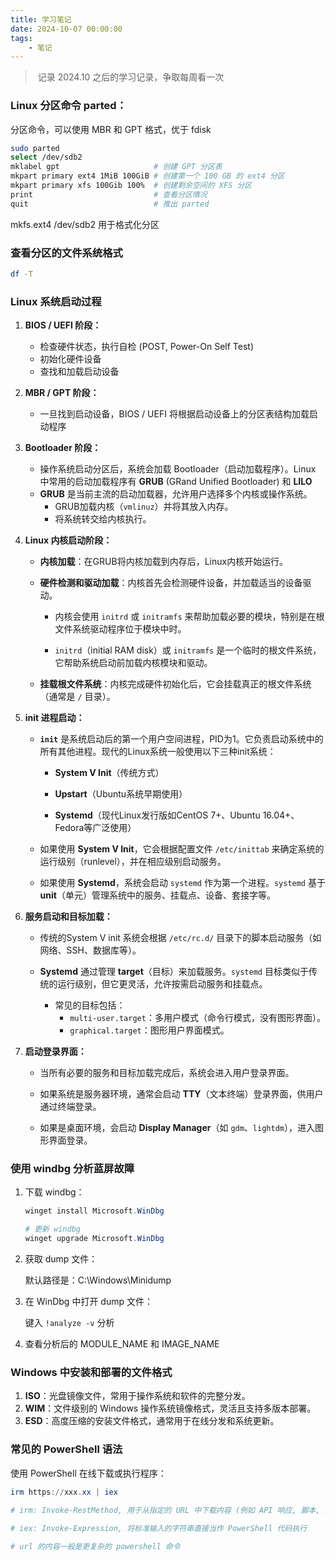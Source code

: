 ```yaml
---
title: 学习笔记
date: 2024-10-07 00:00:00
tags:
    - 笔记
---
```


> ​	记录 2024.10 之后的学习记录，争取每周看一次



###	Linux 分区命令 parted：

分区命令，可以使用 MBR 和 GPT 格式，优于 fdisk

```bash
sudo parted
select /dev/sdb2
mklabel gpt						# 创建 GPT 分区表
mkpart primary ext4 1MiB 100GiB # 创建第一个 100 GB 的 ext4 分区
mkpart primary xfs 100Gib 100%  # 创建剩余空间的 XFS 分区
print 							# 查看分区情况
quit							# 推出 parted
```

mkfs.ext4 /dev/sdb2  用于格式化分区



###	查看分区的文件系统格式

```bash
df -T
```



###	Linux 系统启动过程

1. **BIOS / UEFI 阶段：**

   - 检查硬件状态，执行自检 (POST, Power-On Self Test)
   - 初始化硬件设备
   - 查找和加载启动设备

2. **MBR / GPT 阶段：**

   - 一旦找到启动设备，BIOS / UEFI 将根据启动设备上的分区表结构加载启动程序

3. **Bootloader 阶段：**

   - 操作系统启动分区后，系统会加载 Bootloader（启动加载程序）。Linux 中常用的启动加载程序有 **GRUB** (GRand Unified Bootloader) 和 **LILO**
   - **GRUB** 是当前主流的启动加载器，允许用户选择多个内核或操作系统。
     - GRUB加载内核（`vmlinuz`）并将其放入内存。
     - 将系统转交给内核执行。

4. **Linux 内核启动阶段：**

   - **内核加载**：在GRUB将内核加载到内存后，Linux内核开始运行。

   - **硬件检测和驱动加载**：内核首先会检测硬件设备，并加载适当的设备驱动。

     - 内核会使用 `initrd` 或 `initramfs` 来帮助加载必要的模块，特别是在根文件系统驱动程序位于模块中时。

     - `initrd`（initial RAM disk）或 `initramfs` 是一个临时的根文件系统，它帮助系统启动前加载内核模块和驱动。

   - **挂载根文件系统**：内核完成硬件初始化后，它会挂载真正的根文件系统（通常是 `/` 目录）。

5. **init 进程启动：**

   - **`init`** 是系统启动后的第一个用户空间进程，PID为1。它负责启动系统中的所有其他进程。现代的Linux系统一般使用以下三种init系统：

     - **System V Init**（传统方式）

     - **Upstart**（Ubuntu系统早期使用）

     - **Systemd**（现代Linux发行版如CentOS 7+、Ubuntu 16.04+、Fedora等广泛使用）

   - 如果使用 **System V Init**，它会根据配置文件 `/etc/inittab` 来确定系统的运行级别（runlevel），并在相应级别启动服务。

   - 如果使用 **Systemd**，系统会启动 `systemd` 作为第一个进程。`systemd` 基于 **unit**（单元）管理系统中的服务、挂载点、设备、套接字等。

6. **服务启动和目标加载：**

   - 传统的System V init 系统会根据 `/etc/rc.d/` 目录下的脚本启动服务（如网络、SSH、数据库等）。

   - **Systemd** 通过管理 **target**（目标）来加载服务。`systemd` 目标类似于传统的运行级别，但它更灵活，允许按需启动服务和挂载点。
     - 常见的目标包括：
       - `multi-user.target`：多用户模式（命令行模式，没有图形界面）。
       - `graphical.target`：图形用户界面模式。

7. **启动登录界面：**

   - 当所有必要的服务和目标加载完成后，系统会进入用户登录界面。

   - 如果系统是服务器环境，通常会启动 **TTY**（文本终端）登录界面，供用户通过终端登录。

   - 如果是桌面环境，会启动 **Display Manager**（如 `gdm`、`lightdm`），进入图形界面登录。





###	使用 windbg 分析蓝屏故障

1. 下载 windbg：

   ```powershell
   winget install Microsoft.WinDbg
   
   # 更新 windbg
   winget upgrade Microsoft.WinDbg
   ```

2. 获取 dump 文件：

   默认路径是：C:\Windows\Minidump

3. 在 WinDbg 中打开 dump 文件：

   键入 `!analyze -v` 分析

4. 查看分析后的 MODULE_NAME 和 IMAGE_NAME



###	Windows 中安装和部署的文件格式

1. **ISO**：光盘镜像文件，常用于操作系统和软件的完整分发。
2. **WIM**：文件级别的 Windows 操作系统镜像格式，灵活且支持多版本部署。
3. **ESD**：高度压缩的安装文件格式，通常用于在线分发和系统更新。



###	常见的 PowerShell 语法

使用 PowerShell 在线下载或执行程序：

```powershell
irm https://xxx.xx | iex

# irm: Invoke-RestMethod, 用于从指定的 URL 中下载内容 (例如 API 响应, 脚本, 文件等), 并且可以自动处理 JSON, XML 和 HTML 等格式
		
# iex: Invoke-Expression, 将标准输入的字符串直接当作 PowerShell 代码执行

# url 的内容一般是更复杂的 powershell 命令
```







